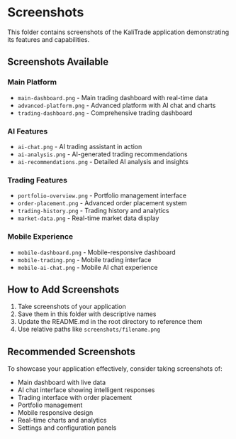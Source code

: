 # Screenshots

This folder contains screenshots of the KaliTrade application demonstrating its features and capabilities.

## Screenshots Available

### Main Platform
- `main-dashboard.png` - Main trading dashboard with real-time data
- `advanced-platform.png` - Advanced platform with AI chat and charts
- `trading-dashboard.png` - Comprehensive trading dashboard

### AI Features
- `ai-chat.png` - AI trading assistant in action
- `ai-analysis.png` - AI-generated trading recommendations
- `ai-recommendations.png` - Detailed AI analysis and insights

### Trading Features
- `portfolio-overview.png` - Portfolio management interface
- `order-placement.png` - Advanced order placement system
- `trading-history.png` - Trading history and analytics
- `market-data.png` - Real-time market data display

### Mobile Experience
- `mobile-dashboard.png` - Mobile-responsive dashboard
- `mobile-trading.png` - Mobile trading interface
- `mobile-ai-chat.png` - Mobile AI chat experience

## How to Add Screenshots

1. Take screenshots of your application
2. Save them in this folder with descriptive names
3. Update the README.md in the root directory to reference them
4. Use relative paths like `screenshots/filename.png`

## Recommended Screenshots

To showcase your application effectively, consider taking screenshots of:

- Main dashboard with live data
- AI chat interface showing intelligent responses
- Trading interface with order placement
- Portfolio management
- Mobile responsive design
- Real-time charts and analytics
- Settings and configuration panels
